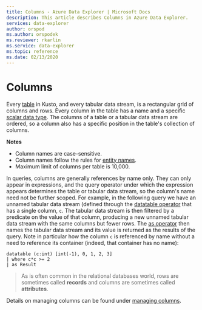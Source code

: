 ```yaml
---
title: Columns - Azure Data Explorer | Microsoft Docs
description: This article describes Columns in Azure Data Explorer.
services: data-explorer
author: orspod
ms.author: orspodek
ms.reviewer: rkarlin
ms.service: data-explorer
ms.topic: reference
ms.date: 02/13/2020
---
```

# Columns

Every [table](tables.md) in Kusto, and every tabular data stream, is a rectangular grid
of columns and rows. Every column in the table has a name and a specific
[scalar data type](../scalar-data-types/index.md). The columns of a table
or a tabular data stream are ordered, so a column also has a specific position
in the table's collection of columns.

**Notes**  

* Column names are case-sensitive.
* Column names follow the rules for [entity names](./entity-names.md).
* Maximum limit of columns per table is 10,000.

In queries, columns are generally references by name only. They can only appear
in expressions, and the query operator under which the expression appears
determines the table or tabular data stream, so the column's name need not be
further scoped. For example, in the following query we have an unnamed tabular
data stream (defined through the [datatable operator](../datatableoperator.md)
that has a single column, `c`. The tabular data stream is then filtered by a predicate on
the value of that column, producing a new unnamed tabular data stream with the
same columns but fewer rows. The [as operator](../asoperator.md) then names
the tabular data stream and its value is returned as the results of the query.
Note in particular how the column `c` is referenced by name without a need to
reference its container (indeed, that container has no name):

```kusto
datatable (c:int) [int(-1), 0, 1, 2, 3]
| where c*c >= 2
| as Result
```

> As is often common in the relational databases world,
  rows are sometimes called **records** and columns are sometimes called
  **attributes**.

Details on managing columns can be found under [managing columns](../../management/columns.md).